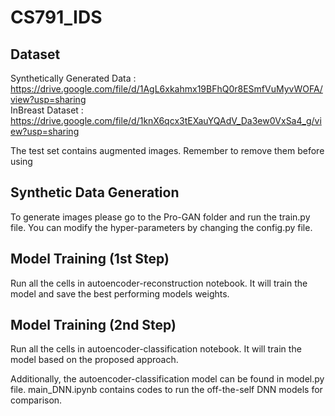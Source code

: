 # CS791_IDS

## Dataset
Synthetically Generated Data : https://drive.google.com/file/d/1AgL6xkahmx19BFhQ0r8ESmfVuMyvWOFA/view?usp=sharing <br>
InBreast Dataset : https://drive.google.com/file/d/1knX6qcx3tEXauYQAdV_Da3ew0VxSa4_g/view?usp=sharing 

The test set contains augmented images. Remember to remove them before using

## Synthetic Data Generation
To generate images please go to the Pro-GAN folder and run the train.py file. You can modify the hyper-parameters by changing the config.py file. 

## Model Training (1st Step)
Run all the cells in autoencoder-reconstruction notebook. It will train the model and save the best performing models weights. 

## Model Training (2nd Step)
Run all the cells in autoencoder-classification notebook. It will train the model based on the proposed approach. 

Additionally, the autoencoder-classification model can be found in model.py file. main_DNN.ipynb contains codes to run the off-the-self DNN models for comparison.


